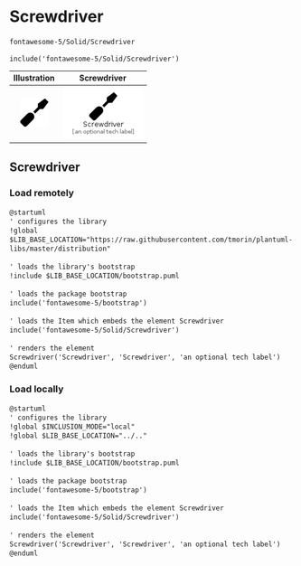 # Screwdriver


```text
fontawesome-5/Solid/Screwdriver
```

```text
include('fontawesome-5/Solid/Screwdriver')
```



| Illustration | Screwdriver |
| :---: | :---: |
| ![illustration for Illustration](../../fontawesome-5/Solid/Screwdriver.png) | ![illustration for Screwdriver](../../fontawesome-5/Solid/Screwdriver.Local.png) |




## Screwdriver

### Load remotely
```plantuml
@startuml
' configures the library
!global $LIB_BASE_LOCATION="https://raw.githubusercontent.com/tmorin/plantuml-libs/master/distribution"

' loads the library's bootstrap
!include $LIB_BASE_LOCATION/bootstrap.puml

' loads the package bootstrap
include('fontawesome-5/bootstrap')

' loads the Item which embeds the element Screwdriver
include('fontawesome-5/Solid/Screwdriver')

' renders the element
Screwdriver('Screwdriver', 'Screwdriver', 'an optional tech label')
@enduml
```

### Load locally
```plantuml
@startuml
' configures the library
!global $INCLUSION_MODE="local"
!global $LIB_BASE_LOCATION="../.."

' loads the library's bootstrap
!include $LIB_BASE_LOCATION/bootstrap.puml

' loads the package bootstrap
include('fontawesome-5/bootstrap')

' loads the Item which embeds the element Screwdriver
include('fontawesome-5/Solid/Screwdriver')

' renders the element
Screwdriver('Screwdriver', 'Screwdriver', 'an optional tech label')
@enduml
```

